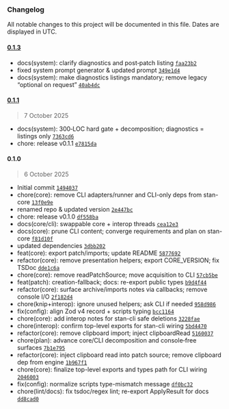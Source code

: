 ### Changelog

All notable changes to this project will be documented in this file. Dates are displayed in UTC.

#### [0.1.3](https://github.com/karmaniverous/stan-core/compare/0.1.1...0.1.3)

- docs(system): clarify diagnostics and post‑patch listing [`faa23b2`](https://github.com/karmaniverous/stan-core/commit/faa23b2c7e7b7dc95e78e94bd1a2303af66e1f7c)
- fixed system prompt generator & updated prompt [`349e1d4`](https://github.com/karmaniverous/stan-core/commit/349e1d4e8d5e9939935cc762cf8d99fa86d3591e)
- docs(system): make diagnostics listings mandatory; remove legacy “optional on request” [`40ab4dc`](https://github.com/karmaniverous/stan-core/commit/40ab4dc50b272c96bf667eefbc978c46b539ce12)

#### [0.1.1](https://github.com/karmaniverous/stan-core/compare/0.1.0...0.1.1)

> 7 October 2025

- docs(system): 300‑LOC hard gate + decomposition; diagnostics = listings only [`7363cd6`](https://github.com/karmaniverous/stan-core/commit/7363cd68b74e0fbb06dad7f0f1907c82d1eb05c3)
- chore: release v0.1.1 [`e7815da`](https://github.com/karmaniverous/stan-core/commit/e7815dac4f3678352791d4829c467cf82cb06525)

#### 0.1.0

> 6 October 2025

- Initial commit [`1494037`](https://github.com/karmaniverous/stan-core/commit/1494037cdc692696f4fd4eecfdecdf0b5d6a5ea1)
- chore(core): remove CLI adapters/runner and CLI-only deps from stan-core [`13f0e9e`](https://github.com/karmaniverous/stan-core/commit/13f0e9eea4a2f000397d8edce500493548d3d5e8)
- renamed repo & updated version [`2e447bc`](https://github.com/karmaniverous/stan-core/commit/2e447bc23bc705c9d6da890706c947cf4160af3e)
- chore: release v0.1.0 [`df558ba`](https://github.com/karmaniverous/stan-core/commit/df558ba5d49dce4afc8fcf6b92dacc9d681694ee)
- docs(core/cli): swappable core + interop threads [`cea12e3`](https://github.com/karmaniverous/stan-core/commit/cea12e3b9eb9e3b9dfc9ea7dbffcd0935d23e68f)
- docs(core): prune CLI content; converge requirements and plan on stan-core [`f81d10f`](https://github.com/karmaniverous/stan-core/commit/f81d10f41e3ceabd6e6e9be157c3295d5ab48899)
- updated dependencies [`3dbb202`](https://github.com/karmaniverous/stan-core/commit/3dbb20200388b65078a10187e41d5f36c1d8bdfd)
- feat(core): export patch/imports; update README [`5877692`](https://github.com/karmaniverous/stan-core/commit/58776928481adc66fb92cb1ce42ae44976957fa9)
- refactor(core): remove presentation helpers; export CORE_VERSION; fix TSDoc [`dde1c6a`](https://github.com/karmaniverous/stan-core/commit/dde1c6a040ff0a0c5aac58de28f29b75311cc719)
- chore(core): remove readPatchSource; move acquisition to CLI [`57cb5be`](https://github.com/karmaniverous/stan-core/commit/57cb5be140b26f1de1daf7f1c310dafb2ad159d7)
- feat(patch): creation-fallback; docs: re-export public types [`b9d4f44`](https://github.com/karmaniverous/stan-core/commit/b9d4f44bdeb859b35609bcaf370be77e6037b729)
- refactor(core): surface archive/imports notes via callbacks; remove console I/O [`2f182d4`](https://github.com/karmaniverous/stan-core/commit/2f182d4626af92823e61800c0c1e34e3ad7fb619)
- chore(knip+interop): ignore unused helpers; ask CLI if needed [`958d986`](https://github.com/karmaniverous/stan-core/commit/958d98664736caae48cff395a7ce6b7a8da4bc50)
- fix(config): align Zod v4 record + scripts typing [`bcc1164`](https://github.com/karmaniverous/stan-core/commit/bcc11642fa8609a574c81672958d54a8f2c1dd00)
- chore(core): add interop notes for stan-cli safe deletions [`3228fae`](https://github.com/karmaniverous/stan-core/commit/3228fae069b32ab292f75d2dc09ccea4510fdb4f)
- chore(interop): confirm top-level exports for stan-cli wiring [`5bd4470`](https://github.com/karmaniverous/stan-core/commit/5bd44709914e9c3591e89e4bd780cfff3938704b)
- refactor(core): remove clipboard import; inject clipboardRead [`5160037`](https://github.com/karmaniverous/stan-core/commit/5160037ca360e581eaef2282ce8978ad6aafc1d5)
- chore(plan): advance core/CLI decomposition and console‑free surfaces [`7b1e795`](https://github.com/karmaniverous/stan-core/commit/7b1e7957911342723aa6a706217e98421c0e3731)
- refactor(core): inject clipboard read into patch source; remove clipboard dep from engine [`1b967f1`](https://github.com/karmaniverous/stan-core/commit/1b967f1bdd1a36c3ab5f544e131d3df85ee121ae)
- chore(core): finalize top-level exports and types path for CLI wiring [`2046003`](https://github.com/karmaniverous/stan-core/commit/2046003b021abea400ebd21a7e409660184362d8)
- fix(config): normalize scripts type-mismatch message [`df0bc32`](https://github.com/karmaniverous/stan-core/commit/df0bc3283f5947176d0446ef65fbb4701f958ea9)
- chore(lint/docs): fix tsdoc/regex lint; re-export ApplyResult for docs [`dd8cad0`](https://github.com/karmaniverous/stan-core/commit/dd8cad035629fd007bf7686848fd933583eec959)
